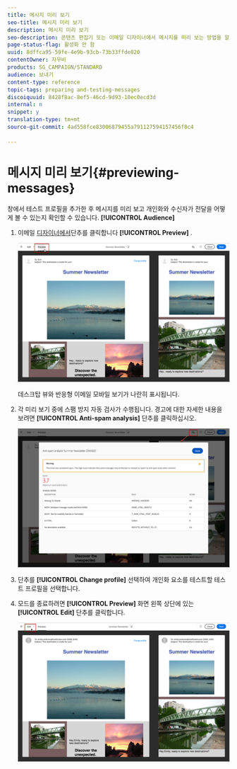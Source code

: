 ```yaml
---
title: 메시지 미리 보기
seo-title: 메시지 미리 보기
description: 메시지 미리 보기
seo-description: 콘텐츠 편집기 또는 이메일 디자이너에서 메시지를 미리 보는 방법을 알아봅니다.
page-status-flag: 활성화 안 함
uuid: 8dffca95-59fe-4e9b-93cb-73b33ffde020
contentOwner: 자우비
products: SG_CAMPAIGN/STANDARD
audience: 보내기
content-type: reference
topic-tags: preparing and-testing-messages
discoiquuid: 8428f8ac-8ef5-46cd-9d93-10ec0ecd3d
internal: n
snippet: y
translation-type: tm+mt
source-git-commit: 4ad558fce83006879455a791127594157456f0c4

---
```



# 메시지 미리 보기{#previewing-messages}

창에서 테스트 프로필을 추가한 후 메시지를 미리 보고 개인화와 수신자가 전달을 어떻게 볼 수 있는지 확인할 수 있습니다. **[!UICONTROL Audience]**

1. 이메일 [디자이너에서](../../designing/using/overview.md)단추를 클릭합니다 **[!UICONTROL Preview]** .

   ![](assets/sending_preview.png)

   데스크탑 뷰와 반응형 이메일 모바일 보기가 나란히 표시됩니다.

1. 각 미리 보기 중에 스팸 방지 자동 검사가 수행됩니다. 경고에 대한 자세한 내용을 보려면 **[!UICONTROL Anti-spam analysis]** 단추를 클릭하십시오.

   ![](assets/sending_anti-spam_analysis.png)

1. 단추를 **[!UICONTROL Change profile]** 선택하여 개인화 요소를 테스트할 테스트 프로필을 선택합니다.
1. 모드를 종료하려면 **[!UICONTROL Preview]** 화면 왼쪽 상단에 있는 **[!UICONTROL Edit]** 단추를 클릭합니다.

   ![](assets/sending_preview_edit.png)

